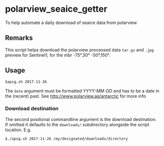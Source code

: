 # polarview_seaice_getter
To help automate a daily download of seaice data from polarview

## Remarks
This script helps download the polarview processed data `tar.gz` and `.jpg` preview for Sentinel1, for the mbr -75°,30° -50°,150°. 

## Usage
```$apsg.sh 2017-11-26```

The `date` argument must be formatted _YYYY-MM-DD_ and has to be a date in the (recent) past. 
See http://www.polarview.aq/antarctic for more info 

### Download destination

The second positional commandline argument is the download destination. If omitted it defaults to the `downloads/` 
subdirectory alongside the script location. E.g.

```$./apsg.sh 2017-11-26 /my/designated/downloads/directory```
